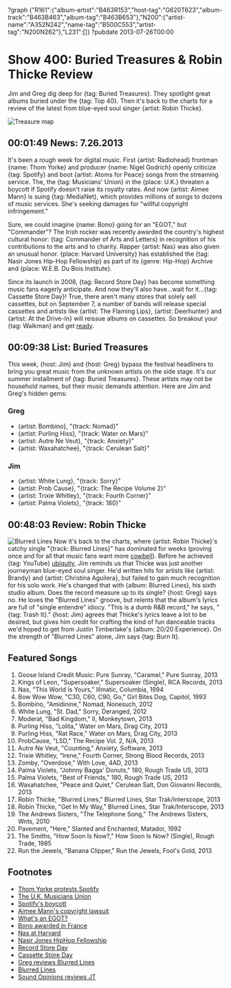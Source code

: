?graph {"R161":{"album-artist":"B463R153","host-tag":"G620T623","album-track":"B463B463","album-tag":"B463B653"},"N200":{"artist-name":"A352N242","name-tag":"B500C553","artist-tag":"N200N262"},"L231":[]}
?pubdate 2013-07-26T00:00

# Show 400: Buried Treasures & Robin Thicke Review
Jim and Greg dig deep for {tag: Buried Treasures}. They spotlight great albums buried under the {tag: Top 40}. Then it's back to the charts for a review of the latest from blue-eyed soul singer {artist: Robin Thicke}.

![Treasure map](http://static.soundopinions.org/images/buriedtreasures/mapcoins.jpg)


## 00:01:49 News: 7.26.2013
It's been a rough week for digital music. First {artist: Radiohead} frontman {name: Thom Yorke} and producer {name: Nigel Godrich} openly criticize {tag: Spotify} and boot {artist: Atoms for Peace} songs from the streaming service. The, the {tag: Musicians' Union} in the {place: U.K.} threaten a boycott if Spotify doesn't raise its royalty rates. And now {artist: Aimee Mann} is suing {tag: MediaNet}, which provides millions of songs to dozens of music services. She's seeking damages for "willful copyright infringement."

Sure, we could imagine {name: Bono} going for an  "EGOT,"  but "Commander"? The Irish rocker was recently awarded the country's highest cultural honor: {tag: Commander of Arts and Letters} in recognition of his contributions to the arts and to charity. Rapper {artist: Nas} was also given an unusual honor. {place: Harvard University} has established the {tag: Nasir Jones Hip-Hop Fellowship} as part of its {genre: Hip-Hop} Archive and {place: W.E.B. Du Bois Institute}.

Since its launch in 2008, {tag: Record Store Day} has become something music fans eagerly anticipate. And now they'll also have...wait for it...{tag: Cassette Store Day}! True, there aren't many stores that solely sell cassettes, but on September 7, a number of bands will release special cassettes and artists like {artist: The Flaming Lips}, {artist: Deerhunter} and {artist: At the Drive-In} will reissue albums on cassettes. So breakout your {tag: Walkman} and get [ready](http://www.ebay.com/sch/Personal-Cassette-Players-/15053/i.html).

## 00:09:38 List: Buried Treasures
This week, {host: Jim} and {host: Greg} bypass the festival headliners to bring you great music from the unknown artists on the side stage. It's our summer installment of {tag: Buried Treasures}. These artists may not be household names, but their music demands attention. Here are Jim and Greg's hidden gems:

### Greg 
- {artist: Bombino}, "{track: Nomad}"
- {artist: Purling Hiss}, "{track: Water on Mars}"
- {artist: Autre Ne Veut}, "{track: Anxiety}"
- {artist: Waxahatchee}, "{track: Cerulean Salt}"

### Jim
- {artist: White Lung}, "{track: Sorry}"
- {artist: Prob Cause}, "{track: The Recipe Volume 2}"
- {artist: Trixie Whitley}, "{track: Fourth Corner}"
- {artist: Palma Violets}, "{track: 180}"

## 00:48:03 Review: Robin Thicke
![Blurred Lines](http://is3.mzstatic.com/image/thumb/Music6/v4/14/e0/ce/14e0cec2-870b-7eff-b3e4-d85ee9937eeb/source/600x600bb.jpg "290491/667140011")
Now it's back to the charts, where {artist: Robin Thicke}'s catchy single "{track: Blurred Lines}" has dominated for weeks (proving once and for all that music fans want more [cowbell](http://www.youtube.com/watch?v=BjsUf_oIgp0)). Before he achieved {tag: YouTube} [ubiquity](http://www.nydailynews.com/entertainment/music-arts/robin-thicke-blurred-lines-best-parodies-mash-ups-article-1.1408905), Jim reminds us that Thicke was just another journeyman blue-eyed soul singer. He'd written hits for artists like {artist: Brandy} and {artist: Christina Aguilera}, but failed to gain much recognition for his solo work. He's changed that with {album: Blurred Lines}, his sixth studio album. Does the record measure up to its single? {host: Greg} says no. He loves the "Blurred Lines" groove, but relents that the album's lyrics are full of "single entendre" idiocy. "This is a dumb R&B record," he says, "{tag: Trash It}." {host: Jim} agrees that Thicke's lyrics leave a lot to be desired, but gives him credit for crafting the kind of fun danceable tracks we'd hoped to get from Justin Timberlake's {album: 20/20 Experience}. On the strength of "Blurred Lines" alone, Jim says {tag: Burn It}.

## Featured Songs
1. Goose Island Credit Music: Pure Sunray, "Caramel," Pure Sunray, 2013
2. Kings of Leon, "Supersoaker," Supersoaker (Single), RCA Records, 2013
3. Nas, "This World Is Yours," Illmatic, Columbia, 1994
4. Bow Wow Wow, "C30, C60, C90, Go," Girl Bites Dog, Capitol, 1993
5. Bombino, "Amidinine," Nomad, Nonesuch, 2012
6. White Lung, "St. Dad," Sorry, Deranged, 2012
7. Moderat, "Bad Kingdom," II, Monkeytown, 2013
8. Purling Hiss, "Lolita," Water on Mars, Drag City, 2013
9. Purling Hiss, "Rat Race," Water on Mars, Drag City, 2013
10. ProbCause, "LSD," The Recipe Vol. 2, N/A, 2013
11. Autre Ne Veut, "Counting," Anxiety, Software, 2013
12. Trixie Whitley, "Irene," Fourth Corner, Strong Blood Records, 2013
13. Zomby, "Overdose," With Love, 4AD, 2013
14. Palma Violets, "Johnny Bagga' Donuts," 180, Rough Trade US, 2013
15. Palma Violets, "Best of Friends," 180, Rough Trade US, 2013
16. Waxahatchee, "Peace and Quiet," Cerulean Salt, Don Giovanni Records, 2013
17. Robin Thicke, "Blurred Lines," Blurred Lines, Star Trak/Interscope, 2013
18. Robin Thicke, "Get In My Way," Blurred Lines, Star Trak/Interscope, 2013
19. The Andrews Sisters, "The Telephone Song," The Andrews Sisters, Wnts, 2010
20. Pavement, "Here," Slanted and Enchanted, Matador, 1992
21. The Smiths, "How Soon Is Now?," How Soon Is Now? (Single), Rough Trade, 1985
22. Run the Jewels, "Banana Clipper," Run the Jewels, Fool's Gold, 2013

## Footnotes
- [Thom Yorke protests Spotify](http://variety.com/2013/digital/news/radioheads-thom-yorke-pulls-music-from-spotify-in-protest-1200562760/)
- [The U.K. Musicians Union](http://www.musiciansunion.org.uk/)
- [Spotify's boycott](http://www.guardian.co.uk/technology/2013/jul/20/spotify-radiohead-musicians-union-rights/print)
- [Aimee Mann's copyright lawsuit](http://www.billboard.com/biz/articles/news/legal-and-management/4311604/aimee-mann-files-huge-copyright-lawsuit-over-digital)
- [What's an EGOT?](http://www.cinemablend.com/new/An-Infographic-Guide-To-Actual-EGOT-Winners-20402.html)
- [Bono awarded in France](http://www.billboard.com/articles/news/2049437/bono-awarded-frances-highest-honor-for-artists)
- [Nas at Harvard](http://www.rollingstone.com/music/news/harvard-establishes-a-nas-hip-hop-fellowship-20130716)
- [Nasir Jones HipHop Fellowship](http://news.harvard.edu/gazette/story/newsplus/nasir-jones-hiphop-fellowship-established-by-hiphop-archive-and-du-bois-institute/)
- [Record Store Day](http://www.recordstoreday.com/%e2%80%8e)
- [Cassette Store Day](http://www.nme.com/news/various-artists/71450)
- [Greg reviews Blurred Lines](http://articles.chicagotribune.com/2013-07-29/entertainment/chi-robin-thicke-album-review-20130729_1_robin-thicke-blurred-lines-album-review)
- [Blurred Lines](http://www.youtube.com/watch?v=yyDUC1LUXSU)
- [Sound Opinions reviews JT](https://soundcloud.com/soundopinions/sound-opinions-reviews-the-20)
